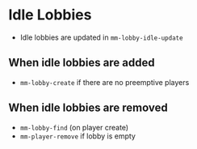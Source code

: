 # Idle Lobbies

- Idle lobbies are updated in `mm-lobby-idle-update`

## When idle lobbies are added

- `mm-lobby-create` if there are no preemptive players

## When idle lobbies are removed

- `mm-lobby-find` (on player create)
- `mm-player-remove` if lobby is empty

